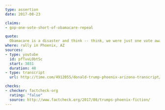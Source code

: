 ```yaml
---
type: assertion
date: 2017-08-23

claims:
- gop-one-vote-short-of-obamacare-repeal

quote:
  Obamacare is a disaster and think -- think, we were just one vote away from victory after seven years of everybody proclaiming repeal and replace. One vote away. One vote away. We were one vote away. Think of it, seven years the Republicans -- and again, you have some great senators, but we were one vote away from repealing it.
where: rally in Phoenix, AZ
sources:
- type: youtube
  id: pfTvvLObtSc
  start: 3031
  duration: 48
- type: transcript
  url: http://time.com/4912055/donald-trump-phoenix-arizona-transcript/

checks:
- checker: factcheck-org
  rating: "false"
  source: http://www.factcheck.org/2017/08/trumps-phoenix-fiction/
---
```

